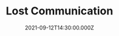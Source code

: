 ---
video:
  type: vimeo
  id: 604495900
speaker:
  permalink: bart-wilkins
  name: Bart Wilkins
title: Lost Communication
image: https://i.imgur.com/CGEKp1y.png
date: 2021-09-12T14:30:00.000Z
---